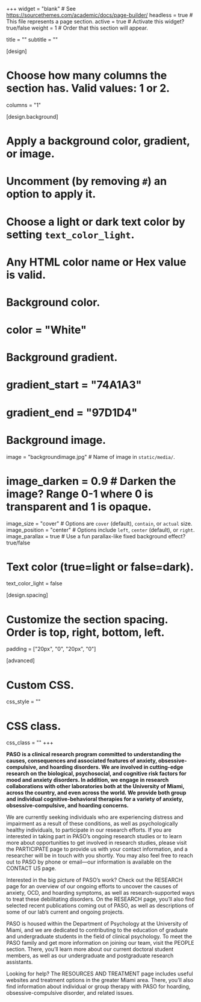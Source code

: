 +++
widget = "blank"  # See https://sourcethemes.com/academic/docs/page-builder/
headless = true  # This file represents a page section.
active = true  # Activate this widget? true/false
weight = 1  # Order that this section will appear.

title = ""
subtitle = ""

[design]
  # Choose how many columns the section has. Valid values: 1 or 2.
  columns = "1"

[design.background]
  # Apply a background color, gradient, or image.
  #   Uncomment (by removing `#`) an option to apply it.
  #   Choose a light or dark text color by setting `text_color_light`.
  #   Any HTML color name or Hex value is valid.

  # Background color.
 #  color = "White"
  
  # Background gradient.
 # gradient_start = "74A1A3"
 #  gradient_end = "97D1D4"
  
  # Background image.
   image = "backgroundimage.jpg"  # Name of image in `static/media/`.
   # image_darken = 0.9  # Darken the image? Range 0-1 where 0 is transparent and 1 is opaque.
   image_size = "cover"  #  Options are `cover` (default), `contain`, or `actual` size.
   image_position = "center"  # Options include `left`, `center` (default), or `right`.
   image_parallax = true  # Use a fun parallax-like fixed background effect? true/false
  
  # Text color (true=light or false=dark).
  text_color_light = false

[design.spacing]
  # Customize the section spacing. Order is top, right, bottom, left.
  padding = ["20px", "0", "20px", "0"]

[advanced]
 # Custom CSS. 
 css_style = ""
 
 # CSS class.
 css_class = ""
+++

**PASO is a clinical research program committed to understanding the causes, consequences and associated features of anxiety, obsessive-compulsive, and hoarding disorders. We are involved in cutting-edge research on the biological, psychosocial, and cognitive risk factors for mood and anxiety disorders. In addition, we engage in research collaborations with other laboratories both at the University of Miami, across the country, and even across the world. We provide both group and individual cognitive-behavioral therapies for a variety of anxiety, obsessive-compulsive, and hoarding concerns.**

 We are currently seeking individuals who are experiencing distress and impairment as a result of these conditions, as well as psychologically healthy individuals, to participate in our research efforts. If you are interested in taking part in PASO’s ongoing research studies or to learn more about opportunities to get involved in research studies, please visit the PARTICIPATE page to provide us with your contact information, and a researcher will be in touch with you shortly. You may also feel free to reach out to PASO by phone or email—our information is available on the CONTACT US page.

 Interested in the big picture of PASO’s work? Check out the RESEARCH page for an overview of our ongoing efforts to uncover the causes of anxiety, OCD, and hoarding symptoms, as well as research-supported ways to treat these debilitating disorders. On the RESEARCH page, you’ll also find selected recent publications coming out of PASO, as well as descriptions of some of our lab’s current and ongoing projects.

 PASO is housed within the Department of Psychology at the University of Miami, and we are dedicated to contributing to the education of graduate and undergraduate students in the field of clinical psychology. To meet the PASO family and get more information on joining our team, visit the PEOPLE section. There, you’ll learn more about our current doctoral student members, as well as our undergraduate and postgraduate research assistants.

 Looking for help? The RESOURCES AND TREATMENT page includes useful websites and treatment options in the greater Miami area. There, you’ll also find information about individual or group therapy with PASO for hoarding, obsessive-compulsive disorder, and related issues.
